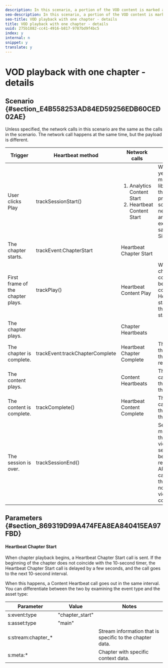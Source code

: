 ```yaml
---
description: In this scenario, a portion of the VOD content is marked as a chapter.
seo-description: In this scenario, a portion of the VOD content is marked as a chapter.
seo-title: VOD playback with one chapter - details
title: VOD playback with one chapter - details
uuid: 275b1882-cc41-4916-b817-9787bd9f4bc5
index: y
internal: n
snippet: y
translate: y
---
```


# VOD playback with one chapter - details


## Scenario {#section_E4B558253AD84ED59256EDB60CED02AE}


<table id="table_650DCE0B482249FFB01CCE36F2DCF259"> 
 <desc>
  Unless specified, the network calls in this scenario are the same as the calls in the 
  <a href="r_vhl_scenarios_no-interup-comm-details-js.xml"></a> scenario. The network call happens at the same time, but the payload is different. 
 </desc> 
 <thead> 
  <tr> 
   <th colname="col1" class="entry">Trigger</th> 
   <th colname="col2" class="entry">Heartbeat method</th> 
   <th colname="col3" class="entry">Network calls</th> 
   <th colname="col4" class="entry">Notes</th> 
  </tr>
 </thead>
 <tbody> 
  <tr> 
   <td colname="col1">User clicks <span class="uicontrol">Play</span> </td> 
   <td colname="col2"><span class="codeph">trackSessionStart()</span> </td> 
   <td colname="col3"> 
    <ol id="ol_94E8B596F0134291AEAF8AEE7BA328FC"> 
     <li id="li_EAC4DBC95F2A427B91B10FB62655C56F"><span class="codeph">Analytics Content Start</span> </li> 
     <li id="li_E9FAF09FFB934BC6880BA9DEABB1D00F"><span class="codeph">Heartbeat Content Start</span> </li> 
    </ol> </td> 
   <td colname="col4">We have not yet told the measurement library that there is a pre-roll ad, so these network calls are still exactly the same as Single VoD.</td> 
  </tr> 
  <tr> 
   <td colname="col1">The chapter starts.</td> 
   <td colname="col2"><span class="codeph">trackEvent:ChapterStart</span> </td> 
   <td colname="col3"><span class="codeph">Heartbeat Chapter Start</span> </td> 
   <td colname="col4"> </td> 
  </tr> 
  <tr> 
   <td colname="col1">First frame of the chapter plays.</td> 
   <td colname="col2"><span class="codeph">trackPlay()</span></td> 
   <td colname="col3"><span class="codeph">Heartbeat Content Play</span> </td> 
   <td colname="col4">When chapter content plays before main content, the Heartbeats start when the chapter starts.</td> 
  </tr> 
  <tr> 
   <td colname="col1">The chapter plays.</td> 
   <td colname="col2"> </td> 
   <td colname="col3"><span class="codeph">Chapter Heartbeats</span> </td> 
   <td colname="col4"> </td> 
  </tr> 
  <tr> 
   <td colname="col1">The chapter is complete.</td> 
   <td colname="col2"><span class="codeph">trackEvent:trackChapterComplete</span> </td> 
   <td colname="col3"><span class="codeph">Heartbeat Chapter Complete</span> </td> 
   <td colname="col4">This is when the end of the chapter is reached.</td> 
  </tr> 
  <tr> 
   <td colname="col1">The content plays.</td> 
   <td colname="col2"> </td> 
   <td colname="col3"><span class="codeph">Content Heartbeats</span> </td> 
   <td colname="col4">This network call is exactly the same as the <a href="r_vhl_scenarios_no-interup-comm-details-js.xml"></a> scenario. </td> 
  </tr> 
  <tr> 
   <td colname="col1">The content is complete.</td> 
   <td colname="col2"><span class="codeph">trackComplete()</span> </td> 
   <td colname="col3"><span class="codeph">Heartbeat Content Complete</span> </td> 
   <td colname="col4">This network call is exactly the same as the <a href="r_vhl_scenarios_no-interup-comm-details-js.xml"></a> scenario. </td> 
  </tr> 
  <tr> 
   <td colname="col1">The session is over.</td> 
   <td colname="col2"><span class="codeph">trackSessionEnd()</span> </td> 
   <td colname="col3"> </td> 
   <td colname="col4"><span class="codeph">SessionEnd</span> means that the end of a viewing session has been reached. This API must be called even if the user does not watch the video to completion. </td> 
  </tr> 
 </tbody> 
</table>


## Parameters {#section_869319D99A474FEA8EA840415EA97FBD}


#### Heartbeat Chapter Start
<table id="table_BF481A33F7F5408FA3269DB173F8A366">  
 <desc> 
  <p>When chapter playback begins, a <span class="codeph">Heartbeat Chapter Start</span> call is sent. If the beginning of the chapter does not coincide with the 10-second timer, the <span class="codeph">Heartbeat Chapter Start</span> call is delayed by a few seconds, and the call goes to the next 10-second interval. </p> 
  <p>When this happens, a <span class="codeph">Content Heartbeat</span> call goes out in the same interval. You can differentiate between the two by examining the event type and the asset type: </p> 
 </desc> 
 <thead> 
  <tr> 
   <th colname="col1" class="entry">Parameter</th> 
   <th colname="col2" class="entry">Value</th> 
   <th colname="col3" class="entry">Notes</th> 
  </tr>
 </thead>
 <tbody> 
  <tr> 
   <td colname="col1"><span class="codeph">s:event:type</span> </td> 
   <td colname="col2"><span class="codeph">"chapter_start"</span> </td> 
   <td colname="col3"> </td> 
  </tr> 
  <tr> 
   <td colname="col1"><span class="codeph">s:asset:type</span> </td> 
   <td colname="col2"><span class="codeph">"main"</span> </td> 
   <td colname="col3"> </td> 
  </tr> 
  <tr> 
   <td colname="col1"><span class="codeph">s:stream:chapter_*</span> </td> 
   <td colname="col2"> </td> 
   <td colname="col3">Stream information that is specific to the chapter data.</td> 
  </tr> 
  <tr> 
   <td colname="col1"><span class="codeph">s:meta:*</span> </td> 
   <td colname="col2"> </td> 
   <td colname="col3">Chapter with specific context data.</td> 
  </tr> 
 </tbody> 
</table>

